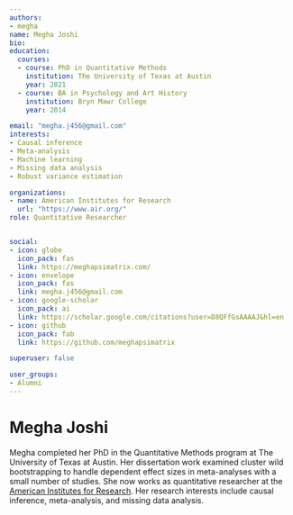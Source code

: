 ```yaml
---
authors:
- megha
name: Megha Joshi
bio: 
education:
  courses:
  - course: PhD in Quantitative Methods
    institution: The University of Texas at Austin
    year: 2021
  - course: BA in Psychology and Art History
    institution: Bryn Mawr College
    year: 2014

email: "megha.j456@gmail.com"
interests:
- Causal inference
- Meta-analysis
- Machine learning
- Missing data analysis
- Robust variance estimation

organizations:
- name: American Institutes for Research
  url: "https://www.air.org/"
role: Quantitative Researcher


social:
- icon: globe
  icon_pack: fas
  link: https://meghapsimatrix.com/
- icon: envelope
  icon_pack: fas
  link: megha.j456@gmail.com
- icon: google-scholar
  icon_pack: ai
  link: https://scholar.google.com/citations?user=D8QFfGsAAAAJ&hl=en
- icon: github
  icon_pack: fab
  link: https://github.com/meghapsimatrix

superuser: false

user_groups:
- Alumni
---
```


# Megha Joshi

Megha completed her PhD in the Quantitative Methods program at The University of Texas at Austin. Her dissertation work examined cluster wild bootstrapping to handle dependent effect sizes in meta-analyses with a small number of studies. She now works as quantitative researcher at the [American Institutes for Research](https://www.air.org/). Her research interests include causal inference, meta-analysis, and missing data analysis. 
